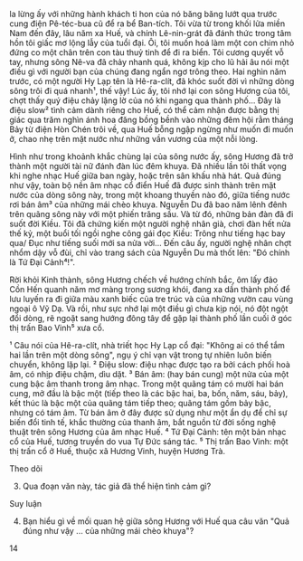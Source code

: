 la lừng ấy với những hành khách ti hon của nó băng băng lướt qua trước cung điện Pê-téc-bua cũ để ra bể Ban-tích. Tôi vừa từ trong khối lửa miền Nam đến đây, lâu năm xa Huế, và chính Lê-nin-grát đã đánh thức trong tâm hồn tôi giấc mơ lộng lẫy của tuổi đại. Ôi, tôi muốn hoá làm một con chim nhỏ đứng co một chân trên con tàu thuỷ tinh để đi ra biển. Tôi cương quyết vỗ tay, nhưng sông Nê-va đã chảy nhanh quá, không kịp cho lũ hải âu nói một điều gì với người bạn của chúng đang ngẩn ngơ trông theo. Hai nghìn năm trước, có một người Hy Lạp tên là Hê-ra-clít, đã khóc suốt đời vì những dòng sông trôi đi quá nhanh¹, thế vậy! Lúc ấy, tôi nhớ lại con sông Hương của tôi, chợt thấy quý điệu chảy lặng lờ của nó khi ngang qua thành phố... Đây là điệu slow² tình cảm dành riêng cho Huế, có thể cảm nhận được bằng thị giác qua trăm nghìn ánh hoa đăng bồng bềnh vào những đêm hội rằm tháng Bảy từ điện Hòn Chén trôi về, qua Huế bỗng ngập ngừng như muốn đi muốn ở, chao nhẹ trên mặt nước như những vần vương của một nỗi lòng.

Hình như trong khoảnh khắc chùng lại của sông nước ấy, sông Hương đã trở thành một người tài nữ đánh đàn lúc đêm khuya. Đã nhiều lần tôi thất vọng khi nghe nhạc Huế giữa ban ngày, hoặc trên sân khấu nhà hát. Quả đúng như vậy, toàn bộ nền âm nhạc cổ điển Huế đã được sinh thành trên mặt nước của dòng sông này, trong một khoang thuyền nào đó, giữa tiếng nước rơi bán âm³ của những mái chèo khuya. Nguyễn Du đã bao năm lênh đênh trên quãng sông này với một phiến trăng sầu. Và từ đó, những bản đàn đã đi suốt đời Kiều. Tôi đã chứng kiến một người nghệ nhân già, chơi đàn hết nửa thế kỷ, một buổi tối ngồi nghe công gái đọc Kiều: Trông như tiếng hạc bay qua/ Đục như tiếng suối mới sa nửa vời... Đến câu ấy, người nghệ nhân chợt nhổm dậy vỗ đùi, chỉ vào trang sách của Nguyễn Du mà thốt lên: "Đó chính là Tứ Đại Cảnh⁴!".

Rời khỏi Kinh thành, sông Hương chếch về hướng chính bắc, ôm lấy đảo Cồn Hến quanh năm mơ màng trong sương khói, đang xa dần thành phố để lưu luyến ra đi giữa màu xanh biếc của tre trúc và của những vườn cau vùng ngoại ô Vỹ Dạ. Và rồi, như sực nhớ lại một điều gì chưa kịp nói, nó đột ngột đổi dòng, rẽ ngoặt sang hướng đông tây để gặp lại thành phố lần cuối ở góc thị trấn Bao Vinh⁵ xưa cổ.

¹ Câu nói của Hê-ra-clít, nhà triết học Hy Lạp cổ đại: "Không ai có thể tắm hai lần trên một dòng sông", ngụ ý chỉ vạn vật trong tự nhiên luôn biến chuyển, không lặp lại.
² Điệu slow: điệu nhạc được tạo ra bởi cách phối hoà âm, có nhịp điệu chậm, dìu dặt.
³ Bán âm: (hay bán cung) một nửa của một cung bậc âm thanh trong âm nhạc. Trong một quãng tám có mười hai bán cung, mở đầu là bậc một (tiếp theo là các bậc hai, ba, bốn, năm, sáu, bảy), kết thúc là bậc một của quãng tám tiếp theo; quãng tám gồm bảy bậc, nhưng có tám âm. Từ bán âm ở đây được sử dụng như một ẩn dụ để chỉ sự biến đổi tinh tế, khắc thường của thanh âm, bắt nguồn từ đời sống nghệ thuật trên sông Hương của âm nhạc Huế.
⁴ Tứ Đại Cảnh: tên một bản nhạc cổ của Huế, tương truyền do vua Tự Đức sáng tác.
⁵ Thị trấn Bao Vinh: một thị trấn cổ ở Huế, thuộc xã Hương Vinh, huyện Hương Trà.

Theo dõi

3. Qua đoạn văn này, tác giả đã thể hiện tình cảm gì?

Suy luận

4. Bạn hiểu gì về mối quan hệ giữa sông Hương với Huế qua câu văn "Quả đúng như vậy ... của những mái chèo khuya"?

14